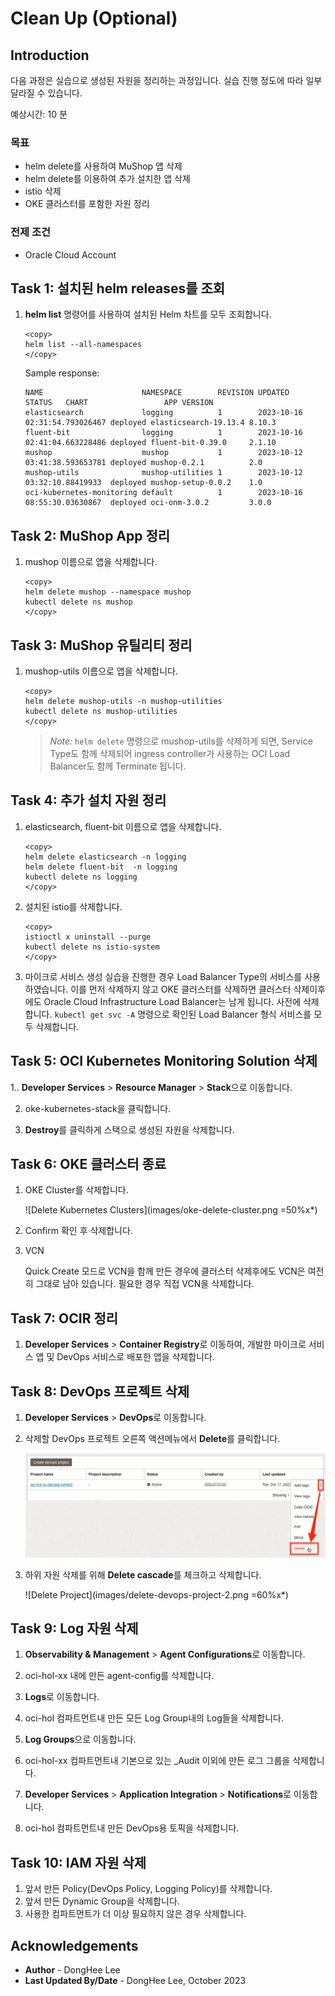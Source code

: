 # Clean Up (Optional)

## Introduction

다음 과정은 실습으로 생성된 자원을 정리하는 과정입니다. 실습 진행 정도에 따라 일부 달라질 수 있습니다.

예상시간: 10 분

### 목표

- helm delete를 사용하여 MuShop 앱 삭제
- helm delete를 이용하여 추가 설치한 앱 삭제
- istio 삭제
- OKE 클러스터를 포함한 자원 정리

### 전제 조건

- Oracle Cloud Account

## Task 1: 설치된 helm releases를 조회

1. **helm list** 명령어를 사용하여 설치된 Helm 차트를 모두 조회합니다.

    ````shell
    <copy>
    helm list --all-namespaces
    </copy>
    ````

    Sample response:

    ````shell
    NAME                      NAMESPACE        REVISION UPDATED                       STATUS   CHART                 APP VERSION
    elasticsearch             logging          1        2023-10-16 02:31:54.793026467 deployed elasticsearch-19.13.4 8.10.3     
    fluent-bit                logging          1        2023-10-16 02:41:04.663228486 deployed fluent-bit-0.39.0     2.1.10     
    mushop                    mushop           1        2023-10-12 03:41:38.593653781 deployed mushop-0.2.1          2.0        
    mushop-utils              mushop-utilities 1        2023-10-12 03:32:10.88419933  deployed mushop-setup-0.0.2    1.0        
    oci-kubernetes-monitoring default          1        2023-10-16 08:55:30.03630867  deployed oci-onm-3.0.2         3.0.0    
    ````

## Task 2: MuShop App 정리

1. mushop 이름으로 앱을 삭제합니다.

    ````shell
    <copy>
    helm delete mushop --namespace mushop
    kubectl delete ns mushop
    </copy>
    ````

## Task 3: MuShop 유틸리티 정리

1. mushop-utils 이름으로 앱을 삭제합니다.

    ````shell
    <copy>
    helm delete mushop-utils -n mushop-utilities
    kubectl delete ns mushop-utilities
    </copy>
    ````

    > *Note:* `helm delete` 명령으로 mushop-utils를 삭제하게 되면, Service Type도 함께 삭제되어 ingress controller가 사용하는 OCI Load Balancer도 함께 Terminate 됩니다.

## Task 4: 추가 설치 자원 정리

1. elasticsearch, fluent-bit 이름으로 앱을 삭제합니다.

    ````shell
    <copy>
    helm delete elasticsearch -n logging
    helm delete fluent-bit  -n logging
    kubectl delete ns logging    
    </copy>
    ````

2. 설치된 istio를 삭제합니다.
    ````shell
    <copy>
    istioctl x uninstall --purge
    kubectl delete ns istio-system
    </copy>
    ````

3. 마이크로 서비스 생성 실습을 진행한 경우 Load Balancer Type의 서비스를 사용하였습니다. 이를 먼저 삭제하지 않고 OKE 클러스터를 삭제하면 클러스터 삭제이후에도 Oracle Cloud Infrastructure Load Balancer는 남게 됩니다. 사전에 삭제합니다. `kubectl get svc -A` 명령으로 확인된 Load Balancer 형식 서비스를 모두 삭제합니다.

## Task 5: OCI Kubernetes Monitoring Solution 삭제

1.. **Developer Services** &gt; **Resource Manager** &gt; **Stack**으로 이동합니다.

2. oke-kubernetes-stack을 클릭합니다.

3. **Destroy**를 클릭하게 스택으로 생성된 자원을 삭제합니다.


## Task 6: OKE 클러스터 종료

1. OKE Cluster를 삭제합니다.

    ![Delete Kubernetes Clusters](images/oke-delete-cluster.png =50%x*)

2. Confirm 확인 후 삭제합니다.

3. VCN

    Quick Create 모드로 VCN을 함께 만든 경우에 클러스터 삭제후에도 VCN은 여전히 그대로 남아 있습니다. 필요한 경우 직접 VCN을 삭제합니다.


## Task 7: OCIR 정리

1. **Developer Services** &gt; **Container Registry**로 이동하여, 개발한 마이크로 서비스 앱 및 DevOps 서비스로 배포한 앱을 삭제합니다.

## Task 8: DevOps 프로젝트 삭제

1. **Developer Services** &gt; **DevOps**로 이동합니다.

2. 삭제할 DevOps 프로젝트 오른쪽 액션메뉴에서 **Delete**를 클릭합니다.

    ![Delete Project](images/delete-devops-project-1.png)

3. 하위 자원 삭제를 위해 **Delete cascade**를 체크하고 삭제합니다.

    ![Delete Project](images/delete-devops-project-2.png =60%x*)

## Task 9: Log 자원 삭제

1. **Observability & Management** &gt; **Agent Configurations**로 이동합니다.

2. oci-hol-xx 내에 만든 agent-config를 삭제합니다.

3. **Logs**로 이동합니다.

4. oci-hol 컴파트먼트내 만든 모든 Log Group내의 Log들을 삭제합니다.

5. **Log Groups**으로 이동합니다.

6. oci-hol-xx 컴파트먼트내 기본으로 있는 _Audit 이외에 만든 로그 그룹을 삭제합니다.

7. **Developer Services** &gt; **Application Integration** &gt; **Notifications**로 이동합니다.

8. oci-hol 컴파트먼트내 만든 DevOps용 토픽을 삭제합니다.

## Task 10: IAM 자원 삭제

1. 앞서 만든 Policy(DevOps Policy, Logging Policy)를 삭제합니다.
2. 앞서 만든 Dynamic Group을 삭제합니다.
3. 사용한 컴파트먼트가 더 이상 필요하지 않은 경우 삭제합니다.


## Acknowledgements

- **Author** - DongHee Lee
- **Last Updated By/Date** - DongHee Lee, October 2023
